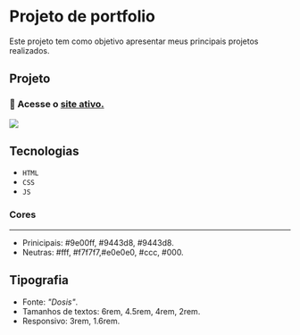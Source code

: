 # Projeto de portfolio
Este projeto tem como objetivo apresentar meus principais projetos realizados.

## Projeto
### 🔗 Acesse o <a href="https://keylalins.github.io/portfolio/" title="Acessar" target="_blank">site ativo.</a>

<img src="./src/design/animacao-desktop.gif" target="_blank">

## Tecnologias
- `HTML`
- `CSS`
- `JS`

### Cores
---
- Prinicipais: #9e00ff, #9443d8, #9443d8.
- Neutras: #fff, #f7f7f7,#e0e0e0, #ccc, #000.

## Tipografia
- Fonte: *"Dosis"*.
- Tamanhos de textos: 6rem, 4.5rem, 4rem, 2rem.
- Responsivo: 3rem, 1.6rem.
